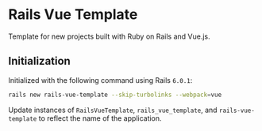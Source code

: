 # Rails Vue Template

Template for new projects built with Ruby on Rails and Vue.js.

## Initialization

Initialized with the following command using Rails `6.0.1`:

```bash
rails new rails-vue-template --skip-turbolinks --webpack=vue
```

Update instances of `RailsVueTemplate`, `rails_vue_template`, and `rails-vue-template` to reflect the name of the application.
